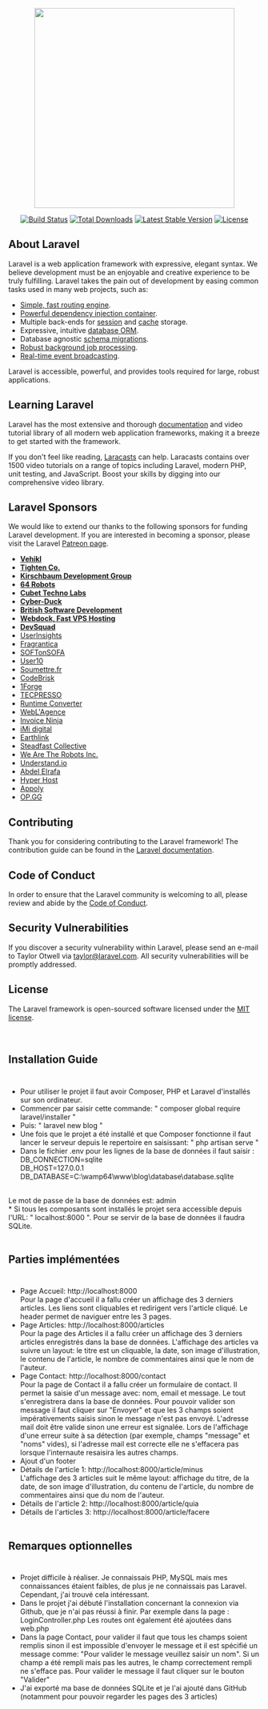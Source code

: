 <p align="center"><img src="https://res.cloudinary.com/dtfbvvkyp/image/upload/v1566331377/laravel-logolockup-cmyk-red.svg" width="400"></p>

<p align="center">
<a href="https://travis-ci.org/laravel/framework"><img src="https://travis-ci.org/laravel/framework.svg" alt="Build Status"></a>
<a href="https://packagist.org/packages/laravel/framework"><img src="https://poser.pugx.org/laravel/framework/d/total.svg" alt="Total Downloads"></a>
<a href="https://packagist.org/packages/laravel/framework"><img src="https://poser.pugx.org/laravel/framework/v/stable.svg" alt="Latest Stable Version"></a>
<a href="https://packagist.org/packages/laravel/framework"><img src="https://poser.pugx.org/laravel/framework/license.svg" alt="License"></a>
</p>

## About Laravel

Laravel is a web application framework with expressive, elegant syntax. We believe development must be an enjoyable and creative experience to be truly fulfilling. Laravel takes the pain out of development by easing common tasks used in many web projects, such as:

- [Simple, fast routing engine](https://laravel.com/docs/routing).
- [Powerful dependency injection container](https://laravel.com/docs/container).
- Multiple back-ends for [session](https://laravel.com/docs/session) and [cache](https://laravel.com/docs/cache) storage.
- Expressive, intuitive [database ORM](https://laravel.com/docs/eloquent).
- Database agnostic [schema migrations](https://laravel.com/docs/migrations).
- [Robust background job processing](https://laravel.com/docs/queues).
- [Real-time event broadcasting](https://laravel.com/docs/broadcasting).

Laravel is accessible, powerful, and provides tools required for large, robust applications.

## Learning Laravel

Laravel has the most extensive and thorough [documentation](https://laravel.com/docs) and video tutorial library of all modern web application frameworks, making it a breeze to get started with the framework.

If you don't feel like reading, [Laracasts](https://laracasts.com) can help. Laracasts contains over 1500 video tutorials on a range of topics including Laravel, modern PHP, unit testing, and JavaScript. Boost your skills by digging into our comprehensive video library.

## Laravel Sponsors

We would like to extend our thanks to the following sponsors for funding Laravel development. If you are interested in becoming a sponsor, please visit the Laravel [Patreon page](https://patreon.com/taylorotwell).

- **[Vehikl](https://vehikl.com/)**
- **[Tighten Co.](https://tighten.co)**
- **[Kirschbaum Development Group](https://kirschbaumdevelopment.com)**
- **[64 Robots](https://64robots.com)**
- **[Cubet Techno Labs](https://cubettech.com)**
- **[Cyber-Duck](https://cyber-duck.co.uk)**
- **[British Software Development](https://www.britishsoftware.co)**
- **[Webdock, Fast VPS Hosting](https://www.webdock.io/en)**
- **[DevSquad](https://devsquad.com)**
- [UserInsights](https://userinsights.com)
- [Fragrantica](https://www.fragrantica.com)
- [SOFTonSOFA](https://softonsofa.com/)
- [User10](https://user10.com)
- [Soumettre.fr](https://soumettre.fr/)
- [CodeBrisk](https://codebrisk.com)
- [1Forge](https://1forge.com)
- [TECPRESSO](https://tecpresso.co.jp/)
- [Runtime Converter](http://runtimeconverter.com/)
- [WebL'Agence](https://weblagence.com/)
- [Invoice Ninja](https://www.invoiceninja.com)
- [iMi digital](https://www.imi-digital.de/)
- [Earthlink](https://www.earthlink.ro/)
- [Steadfast Collective](https://steadfastcollective.com/)
- [We Are The Robots Inc.](https://watr.mx/)
- [Understand.io](https://www.understand.io/)
- [Abdel Elrafa](https://abdelelrafa.com)
- [Hyper Host](https://hyper.host)
- [Appoly](https://www.appoly.co.uk)
- [OP.GG](https://op.gg)

## Contributing

Thank you for considering contributing to the Laravel framework! The contribution guide can be found in the [Laravel documentation](https://laravel.com/docs/contributions).

## Code of Conduct

In order to ensure that the Laravel community is welcoming to all, please review and abide by the [Code of Conduct](https://laravel.com/docs/contributions#code-of-conduct).

## Security Vulnerabilities

If you discover a security vulnerability within Laravel, please send an e-mail to Taylor Otwell via [taylor@laravel.com](mailto:taylor@laravel.com). All security vulnerabilities will be promptly addressed.

## License

The Laravel framework is open-sourced software licensed under the [MIT license](https://opensource.org/licenses/MIT).<br><br><br>

## Installation Guide <br><br>

* Pour utiliser le projet il faut avoir Composer, PHP et Laravel d'installés sur son ordinateur.<br>
* Commencer par saisir cette commande: " composer global require laravel/installer "<br>
* Puis: " laravel new blog "<br>
* Une fois que le projet a été installé et que Composer fonctionne il faut lancer le serveur depuis le repertoire en saisissant: " php artisan serve "<br>
* Dans le fichier .env pour les lignes de la base de données il faut saisir : <br>
DB_CONNECTION=sqlite   
DB_HOST=127.0.0.1    
DB_DATABASE=C:\wamp64\www\blog\database\database.sqlite
<br>
Le mot de passe de la base de données est: admin
<br>
* Si tous les composants sont installés le projet sera accessible depuis l'URL: " localhost:8000 ".
Pour se servir de la base de données il faudra SQLite.<br><br>

## Parties implémentées <br><br>

* Page Accueil: http://localhost:8000<br>
Pour la page d'accueil il a fallu créer un affichage des 3 derniers articles. Les liens sont cliquables et redirigent vers l'article cliqué. Le header permet de naviguer entre les 3 pages.<br>
* Page Articles: http://localhost:8000/articles<br>
Pour la page des Articles il a fallu créer un affichage des 3 derniers articles enregistrés dans la base de données. L'affichage des articles va suivre un layout: le titre est un cliquable, la date, son image d'illustration, le contenu de l'article, le nombre de commentaires ainsi que le nom de l'auteur.<br>
* Page Contact: http://localhost:8000/contact<br>
Pour la page de Contact il a fallu créer un formulaire de contact. Il permet la saisie d'un message avec: nom, email et message. Le tout s'enregistrera dans la base de données. Pour pouvoir valider son message il faut cliquer sur "Envoyer" et que les 3 champs soient impérativements saisis sinon le message n'est pas envoyé. L'adresse mail doit être valide sinon une erreur est signalée. Lors de l'affichage d'une erreur suite à sa détection (par exemple, champs "message" et "noms" vides), si l'adresse mail est correcte elle ne s'effacera pas lorsque l'internaute resaisira les autres champs.<br>
* Ajout d'un footer<br>
* Détails de l'article 1: http://localhost:8000/article/minus<br>
L'affichage des 3 articles suit le même layout: affichage du titre, de la date, de son image d'illustration, du contenu de l'article, du nombre de commentaires ainsi que du nom de l'auteur.<br>
* Détails de l'article 2: http://localhost:8000/article/quia<br>
* Détails de l'articles 3: http://localhost:8000/article/facere<br><br>

## Remarques optionnelles <br><br>

* Projet difficile à réaliser. Je connaissais PHP, MySQL mais mes connaissances étaient faibles, de plus je ne connaissais pas Laravel. Cependant, j'ai trouvé cela intéressant.<br>
* Dans le projet j'ai débuté l'installation concernant la connexion via Github, que je n'ai pas réussi à finir. Par exemple dans la page : LoginController.php
Les routes ont également été ajoutées dans web.php <br>
* Dans la page Contact, pour valider il faut que tous les champs soient remplis sinon il est impossible d'envoyer le message et il est spécifié un message comme: "Pour valider le message veuillez saisir un nom".
Si un champ a été rempli mais pas les autres, le champ correctement rempli ne s'efface pas.
Pour valider le message il faut cliquer sur le bouton "Valider"<br>
* J'ai exporté ma base de données SQLite et je l'ai ajouté dans GitHub (notamment pour pouvoir regarder les pages des 3 articles) 